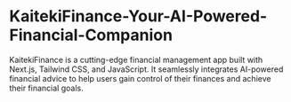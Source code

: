 # KaitekiFinance-Your-AI-Powered-Financial-Companion
KaitekiFinance is a cutting-edge financial management app built with Next.js, Tailwind CSS, and JavaScript. It seamlessly integrates AI-powered financial advice to help users gain control of their finances and achieve their financial goals.
